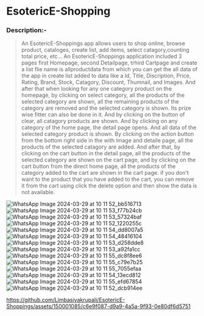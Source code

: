 #  EsotericE-Shopping

### Description:-

<!-- Blockquote -->

> An EsotericE-Shoppings app allows users to shop online, browse product, cataloges, create list, add items, select catagory,counting total price, etc... An EsotericE-Shoppings application included 3 pages first Homepage, second Detailpage, trhird Cartpage and create a list flie name is allproductdata from which you can get the all data of the app in create list added to data like a Id, Title, Discription, Price, Rating, Brand, Stock, Catagory, Discount, Thumnail, and Images.
> And after that when looking for any one category product on the homepage, by clicking on select category, all the products of the selected category are shown, all the remaining products of the category are removed and the selected category is shown.  Its prize wise fitter can also be done in it.  And by clicking on the button of clear, all catagory products are shown.
> And by clicking on any category of the home page, the detail page opens.  And all data of the selected category product is shown.  By clicking on the action button from the bottom right side in the with Image and detaile page, all the products of the selected catagory are added.  And after that, by clicking on the cart button in the detail page, all the products of the selected category are shown on the cart page, and by clicking on the cart button from the direct home page, all the products of the category added to the cart are shown in the cart page.
> if you don't want to the product that you have added to the cart, you can remove it from the cart using click the delete option and then show the data is not available.


![WhatsApp Image 2024-03-29 at 10 11 52_bb516713](https://github.com/Limbasiyakrupali/EsotericE-Shoppings/assets/150001085/cfd988cc-3cc2-43a1-a11d-0444dd0eb815)
![WhatsApp Image 2024-03-29 at 10 11 53_f77b24cb](https://github.com/Limbasiyakrupali/EsotericE-Shoppings/assets/150001085/2023986b-08fa-46b2-9c2b-cff091cbc74e)
![WhatsApp Image 2024-03-29 at 10 11 53_57324baf](https://github.com/Limbasiyakrupali/EsotericE-Shoppings/assets/150001085/b4131936-e00f-497f-8f04-6392011c0333)
![WhatsApp Image 2024-03-29 at 10 11 52_1220255c](https://github.com/Limbasiyakrupali/EsotericE-Shoppings/assets/150001085/a80a4654-25b2-40e0-a3d0-262365c9b2db)
![WhatsApp Image 2024-03-29 at 10 11 54_dd8007a5](https://github.com/Limbasiyakrupali/EsotericE-Shoppings/assets/150001085/685bd438-6ac1-4ded-95db-f7f9c5b12e40)
![WhatsApp Image 2024-03-29 at 10 11 54_48416104](https://github.com/Limbasiyakrupali/EsotericE-Shoppings/assets/150001085/6d1db632-7a3c-48ce-a2fc-224e039693a4)
![WhatsApp Image 2024-03-29 at 10 11 53_d258dde8](https://github.com/Limbasiyakrupali/EsotericE-Shoppings/assets/150001085/8b67dbd1-19d5-4aa8-afb1-c668339d9d90)
![WhatsApp Image 2024-03-29 at 10 11 53_a92fa1cc](https://github.com/Limbasiyakrupali/EsotericE-Shoppings/assets/150001085/03bac6ee-e18c-4684-a543-64f8cae49057)
![WhatsApp Image 2024-03-29 at 10 11 55_dc8f8ee6](https://github.com/Limbasiyakrupali/EsotericE-Shoppings/assets/150001085/f0a5c9e5-ecf3-4258-88a2-bfa24dbed2da)
![WhatsApp Image 2024-03-29 at 10 11 55_c79e7b25](https://github.com/Limbasiyakrupali/EsotericE-Shoppings/assets/150001085/3ed650cc-b5e2-4f95-a169-651b2628e4dd)
![WhatsApp Image 2024-03-29 at 10 11 55_7055efaa](https://github.com/Limbasiyakrupali/EsotericE-Shoppings/assets/150001085/b957baaf-c27e-4c6e-88ca-a6340ea3232f)
![WhatsApp Image 2024-03-29 at 10 11 54_13ecd812](https://github.com/Limbasiyakrupali/EsotericE-Shoppings/assets/150001085/247e421c-0074-4e65-b891-e2ada1472f32)
![WhatsApp Image 2024-03-29 at 10 11 55_efd67854](https://github.com/Limbasiyakrupali/EsotericE-Shoppings/assets/150001085/0225229f-0949-48ab-85b4-6a4d021663c2)
![WhatsApp Image 2024-03-29 at 10 11 52_dcb914ee](https://github.com/Limbasiyakrupali/EsotericE-Shoppings/assets/150001085/cb50d121-6347-4150-b05e-d10c21775cb9)


https://github.com/Limbasiyakrupali/EsotericE-Shoppings/assets/150001085/c6e9f087-d9a9-4a5a-9f93-0e80df6d5751

